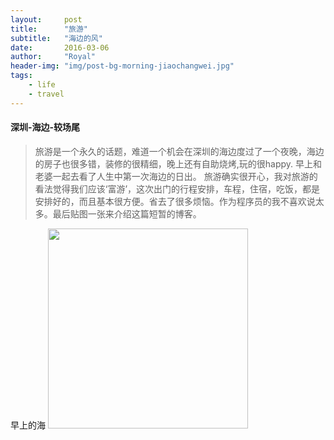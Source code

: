 ```yaml
---
layout:     post
title:      "旅游"
subtitle:   "海边的风"
date:       2016-03-06
author:     "Royal"
header-img: "img/post-bg-morning-jiaochangwei.jpg"
tags:
    - life
    - travel
---
```

#### 深圳-海边-较场尾
>  旅游是一个永久的话题，难道一个机会在深圳的海边度过了一个夜晚，海边的房子也很多错，装修的很精细，晚上还有自助烧烤,玩的很happy. 早上和老婆一起去看了人生中第一次海边的日出。
>  旅游确实很开心，我对旅游的看法觉得我们应该‘富游’，这次出门的行程安排，车程，住宿，吃饭，都是安排好的，而且基本很方便。省去了很多烦恼。作为程序员的我不喜欢说太多。最后贴图一张来介绍这篇短暂的博客。

早上的海
<img class="shadow" width="320" src="{{ site.baseurl }}/img/in-post/post-trave-morning/morning-of-sea.jpg" />